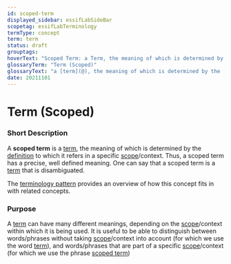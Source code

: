 ```yaml
---
id: scoped-term
displayed_sidebar: essifLabSideBar
scopetag: essifLabTerminology
termType: concept
term: term
status: draft
grouptags:
hoverText: "Scoped Term: a Term, the meaning of which is determined by the Definition to which it refers in a specific Scope/context."
glossaryTerm: "Term (Scoped)"
glossaryText: "a [term](@), the meaning of which is determined by the [definition](@) to which it refers in a specific [scope](@)/context."
date: 20211101
---
```


# Term (Scoped)


### Short Description

A **scoped term** is a [term](@), the meaning of which is determined by the [definition](@) to which it refers in a specific [scope](@)/context. Thus, a scoped term has a precise, well defined meaning. One can say that a scoped term is a [term](@) that is disambiguated.

The [terminology pattern](pattern-terminology@) provides an overview of how this concept fits in with related concepts.

### Purpose

A [term](@) can have many different meanings, depending on the [scope](@)/context within which it is being used. It is useful to be able to distinguish between words/phrases without taking [scope](@)/context into account (for which we use the word [term](@)), and words/phrases that are part of a specific [scope](@)/context (for which we use the phrase [scoped term](@))
